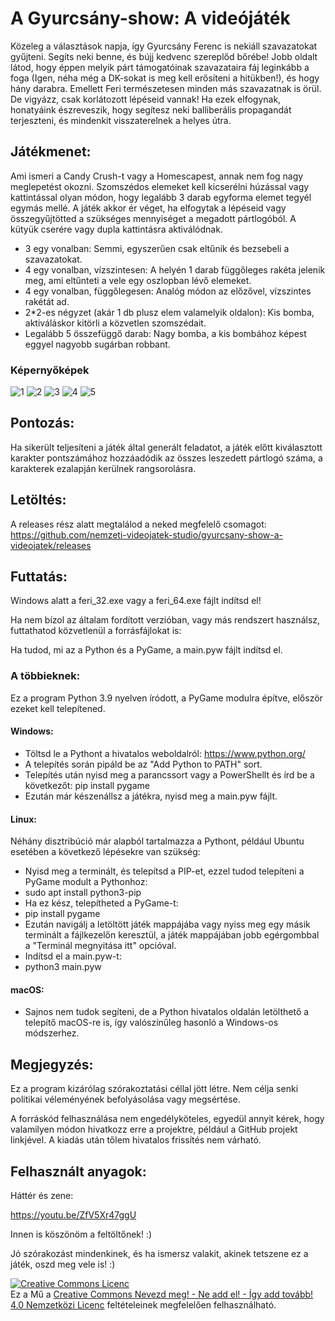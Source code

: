 # A Gyurcsány-show: A videójáték
Közeleg a választások napja, így Gyurcsány Ferenc is nekiáll szavazatokat gyűjteni. Segíts neki benne, és bújj kedvenc szereplőd bőrébe! Jobb oldalt látod, hogy éppen melyik párt támogatóinak szavazataira fáj leginkább a foga (Igen, néha még a DK-sokat is meg kell erősíteni a hitükben!), és hogy hány darabra. Emellett Feri természetesen minden más szavazatnak is örül. De vigyázz, csak korlátozott lépéseid vannak! Ha ezek elfogynak, honatyáink észreveszik, hogy segítesz neki balliberális propagandát terjeszteni, és mindenkit visszaterelnek a helyes útra.

## Játékmenet:
Ami ismeri a Candy Crush-t vagy a Homescapest, annak nem fog nagy meglepetést okozni. Szomszédos elemeket kell kicserélni húzással vagy kattintással olyan módon, hogy legalább 3 darab egyforma elemet tegyél egymás mellé. A játék akkor ér véget, ha elfogytak a lépéseid vagy összegyűjtötted a szükséges mennyiséget a megadott pártlogóból. A kütyük cserére vagy dupla kattintásra aktiválódnak.
 - 3 egy vonalban: Semmi, egyszerűen csak eltűnik és bezsebeli a szavazatokat.
 - 4 egy vonalban, vízszintesen: A helyén 1 darab függőleges rakéta jelenik meg, ami eltűnteti a vele egy oszlopban lévő elemeket.
 - 4 egy vonalban, függőlegesen: Analóg módon az előzővel, vízszintes rakétát ad.
 - 2*2-es négyzet (akár 1 db plusz elem valamelyik oldalon): Kis bomba, aktiváláskor kitörli a közvetlen szomszédait.
 - Legalább 5 összefüggő darab: Nagy bomba, a kis bombához képest eggyel nagyobb sugárban robbant.
### Képernyőképek
![1](https://user-images.githubusercontent.com/96190894/146949910-261dd5ad-9fc4-4819-be54-e48dabdc373d.jpg)
![2](https://user-images.githubusercontent.com/96190894/146949916-229c65fa-525a-4b3a-804c-8a91a319508f.jpg)
![3](https://user-images.githubusercontent.com/96190894/146949922-d1e01eec-b00a-4be2-85bf-ad7330168eba.jpg)
![4](https://user-images.githubusercontent.com/96190894/146949933-06f1a12f-0fd2-47c0-aba7-8209878182f2.jpg)
![5](https://user-images.githubusercontent.com/96190894/146949942-ba810c26-decf-416d-93df-bb96e4dcf7d4.jpg)

## Pontozás:
Ha sikerült teljesíteni a játék által generált feladatot, a játék előtt kiválasztott karakter pontszámához hozzáadódik az összes leszedett pártlogó száma, a karakterek ezalapján kerülnek rangsorolásra.

## Letöltés:
A releases rész alatt megtalálod a neked megfelelő csomagot: https://github.com/nemzeti-videojatek-studio/gyurcsany-show-a-videojatek/releases

## Futtatás:
Windows alatt a feri_32.exe vagy a feri_64.exe fájlt indítsd el!

Ha nem bízol az általam fordított verzióban, vagy más rendszert használsz, futtathatod közvetlenül a forrásfájlokat is:

Ha tudod, mi az a Python és a PyGame, a main.pyw fájlt indítsd el.
### A többieknek:
Ez a program Python 3.9 nyelven íródott, a PyGame modulra építve, először ezeket kell telepítened.
#### Windows:
 - Töltsd le a Pythont a hivatalos weboldalról: https://www.python.org/
 - A telepítés során pipáld be az "Add Python to PATH" sort.
 - Telepítés után nyisd meg a parancssort vagy a PowerShellt és írd be a következőt: pip install pygame
 - Ezután már készenállsz a játékra, nyisd meg a main.pyw fájlt.
#### Linux:
Néhány disztribúció már alapból tartalmazza a Pythont, például Ubuntu esetében a következő lépésekre van szükség:
 - Nyisd meg a terminált, és telepítsd a PIP-et, ezzel tudod telepíteni a PyGame modult a Pythonhoz:
 - sudo apt install python3-pip
 - Ha ez kész, telepítheted a PyGame-t:
 - pip install pygame
 - Ezután navigálj a letöltött játék mappájába vagy nyiss meg egy másik terminált a fájlkezelőn keresztül, a játék mappájában jobb egérgombbal a "Terminál megnyitása itt" opcióval.
 - Indítsd el a main.pyw-t:
 - python3 main.pyw
#### macOS:
 - Sajnos nem tudok segíteni, de a Python hivatalos oldalán letölthető a telepítő macOS-re is, így valószínűleg hasonló a Windows-os módszerhez.

## Megjegyzés:

Ez a program kizárólag szórakoztatási céllal jött létre. Nem célja senki politikai véleményének befolyásolása vagy megsértése.

A forráskód felhasználása nem engedélyköteles, egyedül annyit kérek, hogy valamilyen módon hivatkozz erre a projektre, például a GitHub projekt linkjével. A kiadás után tőlem hivatalos frissítés nem várható.

## Felhasznált anyagok:
Háttér és zene:

https://youtu.be/ZfV5Xr47ggU

Innen is köszönöm a feltöltőnek! :)

Jó szórakozást mindenkinek, és ha ismersz valakit, akinek tetszene ez a játék, oszd meg vele is! :)

<a rel="license" href="http://creativecommons.org/licenses/by-nc-sa/4.0/"><img alt="Creative Commons Licenc" style="border-width:0" src="https://i.creativecommons.org/l/by-nc-sa/4.0/88x31.png" /></a><br />Ez a Mű a <a rel="license" href="http://creativecommons.org/licenses/by-nc-sa/4.0/">Creative Commons Nevezd meg! - Ne add el! - Így add tovább! 4.0 Nemzetközi Licenc</a> feltételeinek megfelelően felhasználható.
